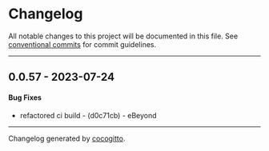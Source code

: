 # Changelog
All notable changes to this project will be documented in this file. See [conventional commits](https://www.conventionalcommits.org/) for commit guidelines.

- - -
## 0.0.57 - 2023-07-24
#### Bug Fixes
- refactored ci build - (d0c71cb) - eBeyond

- - -

Changelog generated by [cocogitto](https://github.com/cocogitto/cocogitto).